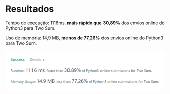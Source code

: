 # Resultados
<p>Tempo de execução: 1116ms, <strong>mais rápido que 30,89%</strong> dos envios online do Python3 para Two Sum.</p>
<p>Uso de memória: 14,9 MB, <strong>menos de 77,26%</strong> dos envios online do Python3 para Two Sum.</p>
<img href="https://github.com/cssgabriel/challenges/blob/main/LeetCode/Python/1%20-%20Two%20Sum%20%5BEASY%5D/Two%20Sum.png" src="https://github.com/cssgabriel/challenges/blob/main/LeetCode/Python/1%20-%20Two%20Sum%20%5BEASY%5D/Two%20Sum.png" alt="results"/>
